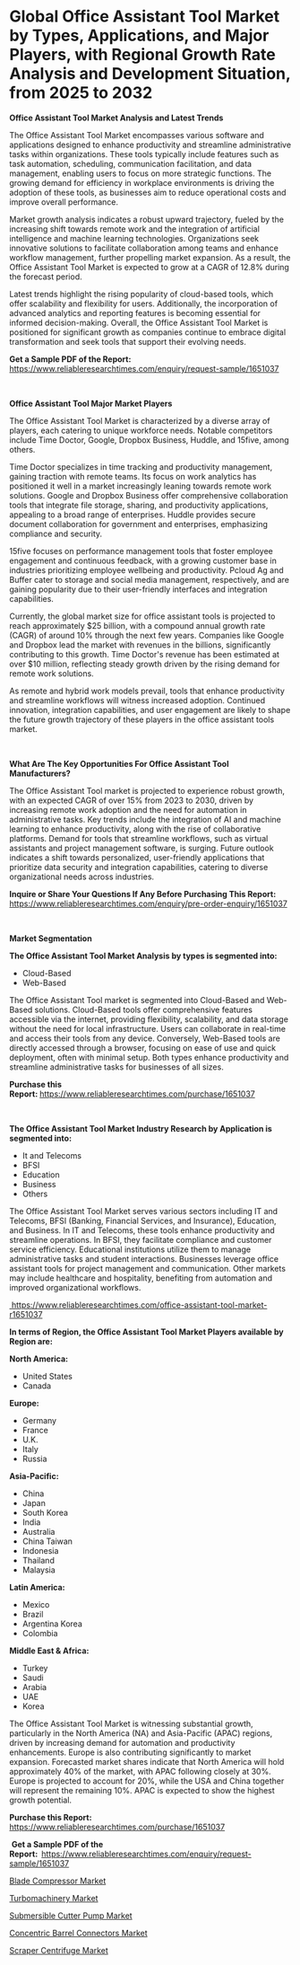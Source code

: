 <p><h1>Global Office Assistant Tool Market by Types, Applications, and Major Players, with Regional Growth Rate Analysis and Development Situation, from 2025 to 2032</h1></p><p><strong>Office Assistant Tool Market Analysis and Latest Trends</strong></p>
<p><p>The Office Assistant Tool Market encompasses various software and applications designed to enhance productivity and streamline administrative tasks within organizations. These tools typically include features such as task automation, scheduling, communication facilitation, and data management, enabling users to focus on more strategic functions. The growing demand for efficiency in workplace environments is driving the adoption of these tools, as businesses aim to reduce operational costs and improve overall performance.</p><p>Market growth analysis indicates a robust upward trajectory, fueled by the increasing shift towards remote work and the integration of artificial intelligence and machine learning technologies. Organizations seek innovative solutions to facilitate collaboration among teams and enhance workflow management, further propelling market expansion. As a result, the Office Assistant Tool Market is expected to grow at a CAGR of 12.8% during the forecast period. </p><p>Latest trends highlight the rising popularity of cloud-based tools, which offer scalability and flexibility for users. Additionally, the incorporation of advanced analytics and reporting features is becoming essential for informed decision-making. Overall, the Office Assistant Tool Market is positioned for significant growth as companies continue to embrace digital transformation and seek tools that support their evolving needs.</p></p>
<p><strong>Get a Sample PDF of the Report:&nbsp;</strong> <a href="https://www.reliableresearchtimes.com/enquiry/request-sample/1651037?utm_campaign=3047&utm_medium=2&utm_source=Github&utm_content=ia&utm_term=23032025&utm_id=office-assistant-tool">https://www.reliableresearchtimes.com/enquiry/request-sample/1651037</a></p>
<p>&nbsp;</p>
<p><strong>Office Assistant Tool Major Market Players</strong></p>
<p><p>The Office Assistant Tool Market is characterized by a diverse array of players, each catering to unique workforce needs. Notable competitors include Time Doctor, Google, Dropbox Business, Huddle, and 15five, among others. </p><p>Time Doctor specializes in time tracking and productivity management, gaining traction with remote teams. Its focus on work analytics has positioned it well in a market increasingly leaning towards remote work solutions. Google and Dropbox Business offer comprehensive collaboration tools that integrate file storage, sharing, and productivity applications, appealing to a broad range of enterprises. Huddle provides secure document collaboration for government and enterprises, emphasizing compliance and security.</p><p>15five focuses on performance management tools that foster employee engagement and continuous feedback, with a growing customer base in industries prioritizing employee wellbeing and productivity. Pcloud Ag and Buffer cater to storage and social media management, respectively, and are gaining popularity due to their user-friendly interfaces and integration capabilities.</p><p>Currently, the global market size for office assistant tools is projected to reach approximately $25 billion, with a compound annual growth rate (CAGR) of around 10% through the next few years. Companies like Google and Dropbox lead the market with revenues in the billions, significantly contributing to this growth. Time Doctor's revenue has been estimated at over $10 million, reflecting steady growth driven by the rising demand for remote work solutions.</p><p>As remote and hybrid work models prevail, tools that enhance productivity and streamline workflows will witness increased adoption. Continued innovation, integration capabilities, and user engagement are likely to shape the future growth trajectory of these players in the office assistant tools market.</p></p>
<p>&nbsp;</p>
<p><strong>What Are The Key Opportunities For Office Assistant Tool Manufacturers?</strong></p>
<p><p>The Office Assistant Tool market is projected to experience robust growth, with an expected CAGR of over 15% from 2023 to 2030, driven by increasing remote work adoption and the need for automation in administrative tasks. Key trends include the integration of AI and machine learning to enhance productivity, along with the rise of collaborative platforms. Demand for tools that streamline workflows, such as virtual assistants and project management software, is surging. Future outlook indicates a shift towards personalized, user-friendly applications that prioritize data security and integration capabilities, catering to diverse organizational needs across industries.</p></p>
<p><strong>Inquire or Share Your Questions If Any Before Purchasing This Report:</strong> <a href="https://www.reliableresearchtimes.com/enquiry/pre-order-enquiry/1651037?utm_campaign=3047&utm_medium=2&utm_source=Github&utm_content=ia&utm_term=23032025&utm_id=office-assistant-tool">https://www.reliableresearchtimes.com/enquiry/pre-order-enquiry/1651037</a></p>
<p>&nbsp;</p>
<p><strong>Market Segmentation</strong></p>
<p><strong>The Office Assistant Tool Market Analysis by types is segmented into:</strong></p>
<p><ul><li>Cloud-Based</li><li>Web-Based</li></ul></p>
<p><p>The Office Assistant Tool market is segmented into Cloud-Based and Web-Based solutions. Cloud-Based tools offer comprehensive features accessible via the internet, providing flexibility, scalability, and data storage without the need for local infrastructure. Users can collaborate in real-time and access their tools from any device. Conversely, Web-Based tools are directly accessed through a browser, focusing on ease of use and quick deployment, often with minimal setup. Both types enhance productivity and streamline administrative tasks for businesses of all sizes.</p></p>
<p><strong>Purchase this Report:&nbsp;</strong><a href="https://www.reliableresearchtimes.com/purchase/1651037?utm_campaign=3047&utm_medium=2&utm_source=Github&utm_content=ia&utm_term=23032025&utm_id=office-assistant-tool">https://www.reliableresearchtimes.com/purchase/1651037</a></p>
<p>&nbsp;</p>
<p><strong>The Office Assistant Tool Market Industry Research by Application is segmented into:</strong></p>
<p><ul><li>It and Telecoms</li><li>BFSI</li><li>Education</li><li>Business</li><li>Others</li></ul></p>
<p><p>The Office Assistant Tool Market serves various sectors including IT and Telecoms, BFSI (Banking, Financial Services, and Insurance), Education, and Business. In IT and Telecoms, these tools enhance productivity and streamline operations. In BFSI, they facilitate compliance and customer service efficiency. Educational institutions utilize them to manage administrative tasks and student interactions. Businesses leverage office assistant tools for project management and communication. Other markets may include healthcare and hospitality, benefiting from automation and improved organizational workflows.</p></p>
<p><a href="https://www.reliableresearchtimes.com/office-assistant-tool-market-r1651037?utm_campaign=3047&utm_medium=2&utm_source=Github&utm_content=ia&utm_term=23032025&utm_id=office-assistant-tool">&nbsp;https://www.reliableresearchtimes.com/office-assistant-tool-market-r1651037</a></p>
<p><strong>In terms of Region, the Office Assistant Tool Market Players available by Region are:</strong></p>
<p>
    <p> <strong> North America: </strong>
        <ul>
            <li>United States</li>
            <li>Canada</li>
        </ul>
        </p> 
    <p> <strong> Europe: </strong>
        <ul>
            <li>Germany</li>
            <li>France</li>
            <li>U.K.</li>
            <li>Italy</li>
            <li>Russia</li>
        </ul>
        </p> 
    <p> <strong> Asia-Pacific: </strong>
        <ul>
            <li>China</li>
            <li>Japan</li>
            <li>South Korea</li>
            <li>India</li>
            <li>Australia</li>
            <li>China Taiwan</li>
            <li>Indonesia</li>
            <li>Thailand</li>
            <li>Malaysia</li>
        </ul>
        </p> 
    <p> <strong> Latin America: </strong>
        <ul>
            <li>Mexico</li>
            <li>Brazil</li>
            <li>Argentina Korea</li>
            <li>Colombia</li>
        </ul>
        </p> 
    <p> <strong> Middle East & Africa: </strong>
        <ul>
            <li>Turkey</li>
            <li>Saudi</li>
            <li>Arabia</li>
            <li>UAE</li>
            <li>Korea</li>
        </ul>
    </p>
    </p>
<p><p>The Office Assistant Tool Market is witnessing substantial growth, particularly in the North America (NA) and Asia-Pacific (APAC) regions, driven by increasing demand for automation and productivity enhancements. Europe is also contributing significantly to market expansion. Forecasted market shares indicate that North America will hold approximately 40% of the market, with APAC following closely at 30%. Europe is projected to account for 20%, while the USA and China together will represent the remaining 10%. APAC is expected to show the highest growth potential.</p></p>
<p><strong>Purchase this Report: </strong><a href="https://www.reliableresearchtimes.com/purchase/1651037?utm_campaign=3047&utm_medium=2&utm_source=Github&utm_content=ia&utm_term=23032025&utm_id=office-assistant-tool">https://www.reliableresearchtimes.com/purchase/1651037</a></p>
<p>&nbsp;<strong>Get a Sample PDF of the Report:&nbsp;&nbsp;</strong><a href="https://www.reliableresearchtimes.com/enquiry/request-sample/1651037?utm_campaign=3047&utm_medium=2&utm_source=Github&utm_content=ia&utm_term=23032025&utm_id=office-assistant-tool">https://www.reliableresearchtimes.com/enquiry/request-sample/1651037</a></p>
<p><strong></strong></p>
<p><p><a href="https://www.linkedin.com/pulse/blade-compressor-marketanticipated-grow-predicted-cagr-68-indicating-a82ye?utm_campaign=3047&utm_medium=2&utm_source=Github&utm_content=ia&utm_term=23032025&utm_id=office-assistant-tool">Blade Compressor Market</a></p><p><a href="https://www.linkedin.com/pulse/in-depth-analysis-turbomachinery-market-size-share-forecast-o6mie?utm_campaign=3047&utm_medium=2&utm_source=Github&utm_content=ia&utm_term=23032025&utm_id=office-assistant-tool">Turbomachinery Market</a></p><p><a href="https://www.linkedin.com/pulse/report-global-submersible-cutter-pump-size-valuation-current-v6pqe?utm_campaign=3047&utm_medium=2&utm_source=Github&utm_content=ia&utm_term=23032025&utm_id=office-assistant-tool">Submersible Cutter Pump Market</a></p><p><a href="https://www.linkedin.com/pulse/aligning-strategies-concentric-barrel-connectors-market-insights-9lg9e?utm_campaign=3047&utm_medium=2&utm_source=Github&utm_content=ia&utm_term=23032025&utm_id=office-assistant-tool">Concentric Barrel Connectors Market</a></p><p><a href="https://www.linkedin.com/pulse/global-scraper-centrifuge-market-trends-applications-yvnue?utm_campaign=3047&utm_medium=2&utm_source=Github&utm_content=ia&utm_term=23032025&utm_id=office-assistant-tool">Scraper Centrifuge Market</a></p></p>